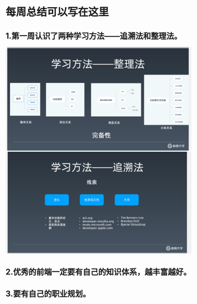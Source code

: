 # 每周总结可以写在这里
## 1.第一周认识了两种学习方法——追溯法和整理法。
![image](https://github.com/Colinhongle/Frontend-01-Template/blob/master/week01/1.png)
![image](https://github.com/Colinhongle/Frontend-01-Template/blob/master/week01/2.png)
## 2.优秀的前端一定要有自己的知识体系，越丰富越好。
## 3.要有自己的职业规划。
